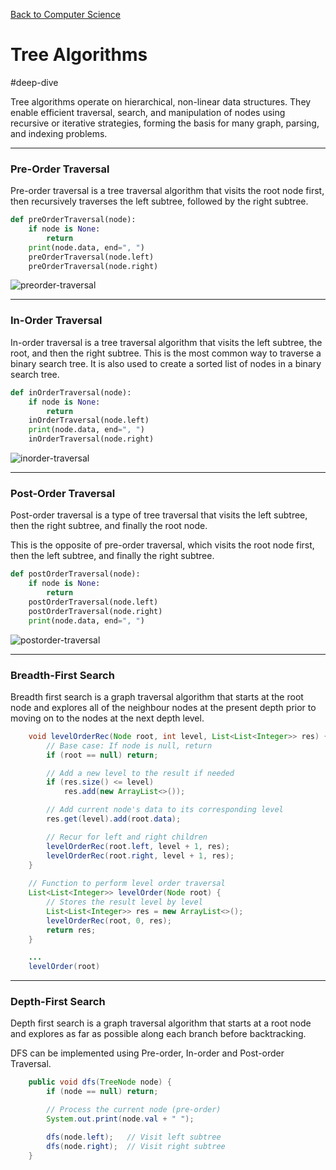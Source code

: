 [Back to Computer Science](computer-science-hub.md)

# Tree Algorithms

#deep-dive

Tree algorithms operate on hierarchical, non-linear data structures. They enable efficient traversal, search, and manipulation of nodes using recursive or iterative strategies, forming the basis for many graph, parsing, and indexing problems.

---
### Pre-Order Traversal

Pre-order traversal is a tree traversal algorithm that visits the root node first, then recursively traverses the left subtree, followed by the right subtree.

```python
def preOrderTraversal(node):
    if node is None:
        return
    print(node.data, end=", ")
    preOrderTraversal(node.left)
    preOrderTraversal(node.right)
```

![preorder-traversal](preorder-traversal.gif)

---
### In-Order Traversal

In-order traversal is a tree traversal algorithm that visits the left subtree, the root, and then the right subtree. This is the most common way to traverse a binary search tree. It is also used to create a sorted list of nodes in a binary search tree.

```python
def inOrderTraversal(node):
    if node is None:
        return
    inOrderTraversal(node.left)
    print(node.data, end=", ")
    inOrderTraversal(node.right)
```

![inorder-traversal](inorder-traversal.gif)

---
### Post-Order Traversal

Post-order traversal is a type of tree traversal that visits the left subtree, then the right subtree, and finally the root node. 

This is the opposite of pre-order traversal, which visits the root node first, then the left subtree, and finally the right subtree.

```python
def postOrderTraversal(node):
    if node is None:
        return
    postOrderTraversal(node.left)
    postOrderTraversal(node.right)
    print(node.data, end=", ")
```

![postorder-traversal](postorder-traversal.gif)

---
### Breadth-First Search

Breadth first search is a graph traversal algorithm that starts at the root node and explores all of the neighbour nodes at the present depth prior to moving on to the nodes at the next depth level.


```JAVA
    void levelOrderRec(Node root, int level, List<List<Integer>> res) {
        // Base case: If node is null, return
        if (root == null) return;

        // Add a new level to the result if needed
        if (res.size() <= level)
            res.add(new ArrayList<>());

        // Add current node's data to its corresponding level
        res.get(level).add(root.data);

        // Recur for left and right children
        levelOrderRec(root.left, level + 1, res);
        levelOrderRec(root.right, level + 1, res);
    }
    
    // Function to perform level order traversal
    List<List<Integer>> levelOrder(Node root) {
        // Stores the result level by level
        List<List<Integer>> res = new ArrayList<>();
        levelOrderRec(root, 0, res);
        return res;
    }

	...
	levelOrder(root)
```

---
### Depth-First Search

Depth first search is a graph traversal algorithm that starts at a root node and explores as far as possible along each branch before backtracking.

DFS can be implemented using Pre-order, In-order and Post-order Traversal.

```JAVA
    public void dfs(TreeNode node) {
        if (node == null) return;

        // Process the current node (pre-order)
        System.out.print(node.val + " ");

        dfs(node.left);   // Visit left subtree
        dfs(node.right);  // Visit right subtree
    }
```